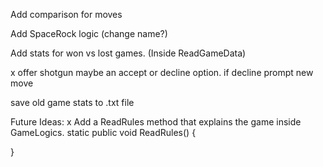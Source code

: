 Add comparison for moves

Add SpaceRock logic (change name?)

Add stats for won vs lost games. (Inside ReadGameData)

x offer shotgun maybe an accept or decline option. if decline prompt new move

save old game stats to .txt file

Future Ideas:
x Add a ReadRules method that explains the game inside GameLogics.
static public void ReadRules()
{

}
